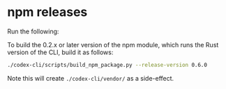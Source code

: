 # npm releases

Run the following:

To build the 0.2.x or later version of the npm module, which runs the Rust version of the CLI, build it as follows:

```bash
./codex-cli/scripts/build_npm_package.py --release-version 0.6.0
```

Note this will create `./codex-cli/vendor/` as a side-effect.
